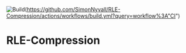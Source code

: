 ![Build](https://github.com/SimonNyvall/RLE-Compression/actions/workflows/build.yml/badge.svg)(https://github.com/SimonNyvall/RLE-Compression/actions/workflows/build.yml?query=workflow%3A"CI")

# RLE-Compression
